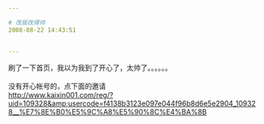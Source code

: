 ```yaml
---

# 改版改得帅
2008-08-22 14:43:51


---
```



刷了一下首页，我以为我到了开心了，太帅了。。。。。。<br />
<br />
没有开心帐号的，点下面的邀请<br />
http://www.kaixin001.com/reg/?uid=109328&amp;usercode=f4138b3123e097e044f96b8d6e5e2904_109328__%E7%8E%B0%E5%9C%A8%E5%90%8C%E4%BA%8B<br />
